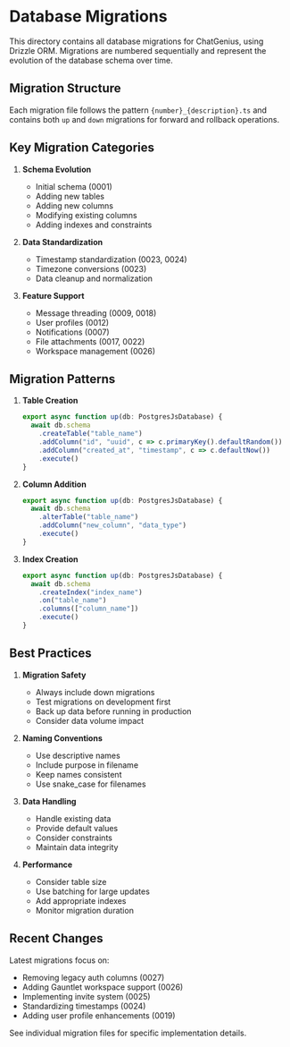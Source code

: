 # Database Migrations

This directory contains all database migrations for ChatGenius, using Drizzle ORM. Migrations are numbered sequentially and represent the evolution of the database schema over time.

## Migration Structure

Each migration file follows the pattern `{number}_{description}.ts` and contains both `up` and `down` migrations for forward and rollback operations.

## Key Migration Categories

1. **Schema Evolution**
   - Initial schema (0001)
   - Adding new tables
   - Adding new columns
   - Modifying existing columns
   - Adding indexes and constraints

2. **Data Standardization**
   - Timestamp standardization (0023, 0024)
   - Timezone conversions (0023)
   - Data cleanup and normalization

3. **Feature Support**
   - Message threading (0009, 0018)
   - User profiles (0012)
   - Notifications (0007)
   - File attachments (0017, 0022)
   - Workspace management (0026)

## Migration Patterns

1. **Table Creation**
   ```typescript
   export async function up(db: PostgresJsDatabase) {
     await db.schema
       .createTable("table_name")
       .addColumn("id", "uuid", c => c.primaryKey().defaultRandom())
       .addColumn("created_at", "timestamp", c => c.defaultNow())
       .execute()
   }
   ```

2. **Column Addition**
   ```typescript
   export async function up(db: PostgresJsDatabase) {
     await db.schema
       .alterTable("table_name")
       .addColumn("new_column", "data_type")
       .execute()
   }
   ```

3. **Index Creation**
   ```typescript
   export async function up(db: PostgresJsDatabase) {
     await db.schema
       .createIndex("index_name")
       .on("table_name")
       .columns(["column_name"])
       .execute()
   }
   ```

## Best Practices

1. **Migration Safety**
   - Always include down migrations
   - Test migrations on development first
   - Back up data before running in production
   - Consider data volume impact

2. **Naming Conventions**
   - Use descriptive names
   - Include purpose in filename
   - Keep names consistent
   - Use snake_case for filenames

3. **Data Handling**
   - Handle existing data
   - Provide default values
   - Consider constraints
   - Maintain data integrity

4. **Performance**
   - Consider table size
   - Use batching for large updates
   - Add appropriate indexes
   - Monitor migration duration

## Recent Changes

Latest migrations focus on:
- Removing legacy auth columns (0027)
- Adding Gauntlet workspace support (0026)
- Implementing invite system (0025)
- Standardizing timestamps (0024)
- Adding user profile enhancements (0019)

See individual migration files for specific implementation details. 